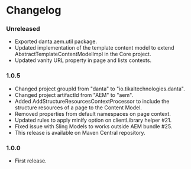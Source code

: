 # Changelog

### Unreleased
- Exported danta.aem.util package.
- Updated implementation of the template content model to extend AbstractTemplateContentModelImpl in the Core project.
- Updated vanity URL property in page and lists contexts.

### 1.0.5
- Changed project groupId from "danta" to "io.tikaltechnologies.danta".
- Changed project artifactId from "AEM" to "aem".
- Added AddStructureResourcesContextProcessor to include the structure resources of a page to the Content Model.
- Removed properties from default namespaces on page context.
- Updated rules to apply minify option on clientLibrary helper #21.
- Fixed issue with Sling Models to works outside AEM bundle #25.
- This release is available on Maven Central repository.

### 1.0.0
- First release.